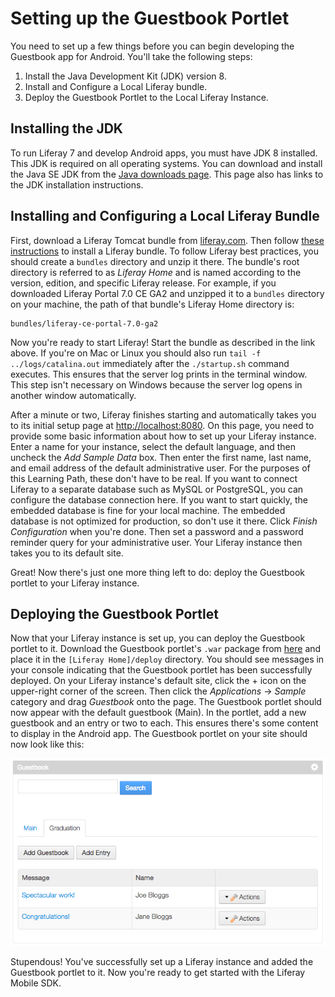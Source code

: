 # Setting up the Guestbook Portlet

You need to set up a few things before you can begin developing the Guestbook 
app for Android. You'll take the following steps:

1.  Install the Java Development Kit (JDK) version 8. 
2.  Install and Configure a Local Liferay bundle. 
3.  Deploy the Guestbook Portlet to the Local Liferay Instance. 

## Installing the JDK

To run Liferay 7 and develop Android apps, you must have JDK 8 installed. This 
JDK is required on all operating systems. You can download and install the Java 
SE JDK from the 
[Java downloads page](http://www.oracle.com/technetwork/java/javase/downloads/index.html). 
This page also has links to the JDK installation instructions. 

## Installing and Configuring a Local Liferay Bundle

First, download a Liferay Tomcat bundle from 
[liferay.com](https://www.liferay.com/). 
Then follow 
[these instructions](/discover/deployment/-/knowledge_base/7-0/installing-liferay-portal) 
to install a Liferay bundle. To follow Liferay best practices, you should create 
a `bundles` directory and unzip it there. The bundle's root directory is
referred to as *Liferay Home* and is named according to the version, edition,
and specific Liferay release. For example, if you downloaded Liferay Portal 7.0 
CE GA2 and unzipped it to a `bundles` directory on your machine, the path of
that bundle's Liferay Home directory is: 

    bundles/liferay-ce-portal-7.0-ga2

Now you're ready to start Liferay! Start the bundle as described in the link
above. If you're on Mac or Linux you should also run `tail -f
../logs/catalina.out` immediately after the `./startup.sh` command executes.
This ensures that the server log prints in the terminal window. This step isn't
necessary on Windows because the server log opens in another window
automatically.

After a minute or two, Liferay finishes starting and automatically takes you to
its initial setup page at 
[http://localhost:8080](http://localhost:8080). 
On this page, you need to provide some basic information about how to set up 
your Liferay instance. Enter a name for your instance, select the default 
language, and then uncheck the *Add Sample Data* box. Then enter the first name, 
last name, and email address of the default administrative user. For the 
purposes of this Learning Path, these don't have to be real. If you want to 
connect Liferay to a separate database such as MySQL or PostgreSQL, you can 
configure the database connection here. If you want to start quickly, the 
embedded database is fine for your local machine. The embedded database is not 
optimized for production, so don't use it there. Click *Finish Configuration* 
when you're done. Then set a password and a password reminder query for your 
administrative user. Your Liferay instance then takes you to its default site. 

Great! Now there's just one more thing left to do: deploy the Guestbook portlet
to your Liferay instance. 

## Deploying the Guestbook Portlet

<!-- replace link with 7.0 compatible portlet -->
Now that your Liferay instance is set up, you can deploy the Guestbook portlet 
to it. Download the Guestbook portlet's `.war` package from 
[here](https://dev.liferay.com/documents/10184/581742/guestbook-portlet.war) 
and place it in the `[Liferay Home]/deploy` directory. You should see messages 
in your console indicating that the Guestbook portlet has been successfully 
deployed. On your Liferay instance's default site, click the + icon on the 
upper-right corner of the screen. Then click the *Applications* &rarr; *Sample* 
category and drag *Guestbook* onto the page. The Guestbook portlet should now 
appear with the default guestbook (Main). In the portlet, add a new guestbook 
and an entry or two to each. This ensures there's some content to display in the 
Android app. The Guestbook portlet on your site should now look like this: 

![Figure 1: The Guestbook portlet, with a new guestbook and some entries.](../../../images/guestbook-portlet-01.png)

Stupendous! You've successfully set up a Liferay instance and added the 
Guestbook portlet to it. Now you're ready to get started with the Liferay Mobile 
SDK. 
